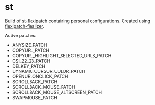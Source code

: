 # st
Build of [st-flexipatch](https://github.com/bakkeby/st-flexipatch) containing personal configurations. Created using [flexipatch-finalizer](https://github.com/bakkeby/flexipatch-finalizer).

Active patches:
* ANYSIZE_PATCH
* COPYURL_PATCH
* COPYURL_HIGHLIGHT_SELECTED_URLS_PATCH
* CSI_22_23_PATCH
* DELKEY_PATCH
* DYNAMIC_CURSOR_COLOR_PATCH
* OPENURLONCLICK_PATCH
* SCROLLBACK_PATCH
* SCROLLBACK_MOUSE_PATCH
* SCROLLBACK_MOUSE_ALTSCREEN_PATCH
* SWAPMOUSE_PATCH
